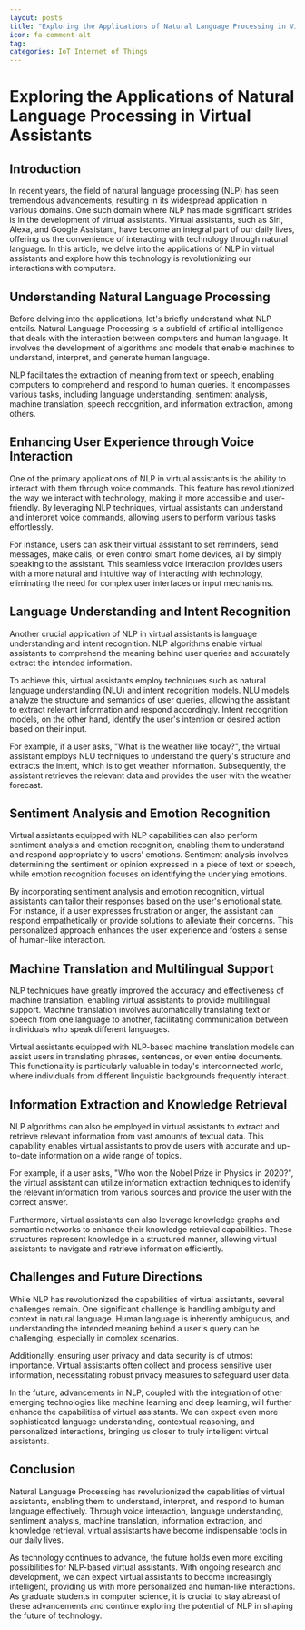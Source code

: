 ```yaml
---
layout: posts
title: "Exploring the Applications of Natural Language Processing in Virtual Assistants"
icon: fa-comment-alt
tag:      
categories: IoT Internet of Things
---
```



# Exploring the Applications of Natural Language Processing in Virtual Assistants

## Introduction

In recent years, the field of natural language processing (NLP) has seen tremendous advancements, resulting in its widespread application in various domains. One such domain where NLP has made significant strides is in the development of virtual assistants. Virtual assistants, such as Siri, Alexa, and Google Assistant, have become an integral part of our daily lives, offering us the convenience of interacting with technology through natural language. In this article, we delve into the applications of NLP in virtual assistants and explore how this technology is revolutionizing our interactions with computers.

## Understanding Natural Language Processing

Before delving into the applications, let's briefly understand what NLP entails. Natural Language Processing is a subfield of artificial intelligence that deals with the interaction between computers and human language. It involves the development of algorithms and models that enable machines to understand, interpret, and generate human language.

NLP facilitates the extraction of meaning from text or speech, enabling computers to comprehend and respond to human queries. It encompasses various tasks, including language understanding, sentiment analysis, machine translation, speech recognition, and information extraction, among others.

## Enhancing User Experience through Voice Interaction

One of the primary applications of NLP in virtual assistants is the ability to interact with them through voice commands. This feature has revolutionized the way we interact with technology, making it more accessible and user-friendly. By leveraging NLP techniques, virtual assistants can understand and interpret voice commands, allowing users to perform various tasks effortlessly.

For instance, users can ask their virtual assistant to set reminders, send messages, make calls, or even control smart home devices, all by simply speaking to the assistant. This seamless voice interaction provides users with a more natural and intuitive way of interacting with technology, eliminating the need for complex user interfaces or input mechanisms.

## Language Understanding and Intent Recognition

Another crucial application of NLP in virtual assistants is language understanding and intent recognition. NLP algorithms enable virtual assistants to comprehend the meaning behind user queries and accurately extract the intended information.

To achieve this, virtual assistants employ techniques such as natural language understanding (NLU) and intent recognition models. NLU models analyze the structure and semantics of user queries, allowing the assistant to extract relevant information and respond accordingly. Intent recognition models, on the other hand, identify the user's intention or desired action based on their input.

For example, if a user asks, "What is the weather like today?", the virtual assistant employs NLU techniques to understand the query's structure and extracts the intent, which is to get weather information. Subsequently, the assistant retrieves the relevant data and provides the user with the weather forecast.

## Sentiment Analysis and Emotion Recognition

Virtual assistants equipped with NLP capabilities can also perform sentiment analysis and emotion recognition, enabling them to understand and respond appropriately to users' emotions. Sentiment analysis involves determining the sentiment or opinion expressed in a piece of text or speech, while emotion recognition focuses on identifying the underlying emotions.

By incorporating sentiment analysis and emotion recognition, virtual assistants can tailor their responses based on the user's emotional state. For instance, if a user expresses frustration or anger, the assistant can respond empathetically or provide solutions to alleviate their concerns. This personalized approach enhances the user experience and fosters a sense of human-like interaction.

## Machine Translation and Multilingual Support

NLP techniques have greatly improved the accuracy and effectiveness of machine translation, enabling virtual assistants to provide multilingual support. Machine translation involves automatically translating text or speech from one language to another, facilitating communication between individuals who speak different languages.

Virtual assistants equipped with NLP-based machine translation models can assist users in translating phrases, sentences, or even entire documents. This functionality is particularly valuable in today's interconnected world, where individuals from different linguistic backgrounds frequently interact.

## Information Extraction and Knowledge Retrieval

NLP algorithms can also be employed in virtual assistants to extract and retrieve relevant information from vast amounts of textual data. This capability enables virtual assistants to provide users with accurate and up-to-date information on a wide range of topics.

For example, if a user asks, "Who won the Nobel Prize in Physics in 2020?", the virtual assistant can utilize information extraction techniques to identify the relevant information from various sources and provide the user with the correct answer.

Furthermore, virtual assistants can also leverage knowledge graphs and semantic networks to enhance their knowledge retrieval capabilities. These structures represent knowledge in a structured manner, allowing virtual assistants to navigate and retrieve information efficiently.

## Challenges and Future Directions

While NLP has revolutionized the capabilities of virtual assistants, several challenges remain. One significant challenge is handling ambiguity and context in natural language. Human language is inherently ambiguous, and understanding the intended meaning behind a user's query can be challenging, especially in complex scenarios.

Additionally, ensuring user privacy and data security is of utmost importance. Virtual assistants often collect and process sensitive user information, necessitating robust privacy measures to safeguard user data.

In the future, advancements in NLP, coupled with the integration of other emerging technologies like machine learning and deep learning, will further enhance the capabilities of virtual assistants. We can expect even more sophisticated language understanding, contextual reasoning, and personalized interactions, bringing us closer to truly intelligent virtual assistants.

## Conclusion

Natural Language Processing has revolutionized the capabilities of virtual assistants, enabling them to understand, interpret, and respond to human language effectively. Through voice interaction, language understanding, sentiment analysis, machine translation, information extraction, and knowledge retrieval, virtual assistants have become indispensable tools in our daily lives.

As technology continues to advance, the future holds even more exciting possibilities for NLP-based virtual assistants. With ongoing research and development, we can expect virtual assistants to become increasingly intelligent, providing us with more personalized and human-like interactions. As graduate students in computer science, it is crucial to stay abreast of these advancements and continue exploring the potential of NLP in shaping the future of technology.
